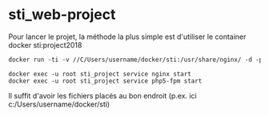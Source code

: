 # sti_web-project



Pour lancer le projet, la méthode la plus simple est d'utiliser le container docker sti:project2018

```dockerfile
docker run -ti -v //C/Users/username/docker/sti:/usr/share/nginx/ -d -p 8080:80 --name sti_project --hostname sti arubinst/sti:project2018
```

```
docker exec -u root sti_project service nginx start
docker exec -u root sti_project service php5-fpm start
```

Il suffit d'avoir les fichiers placés au bon endroit (p.ex. ici c:/Users/username/docker/sti)
